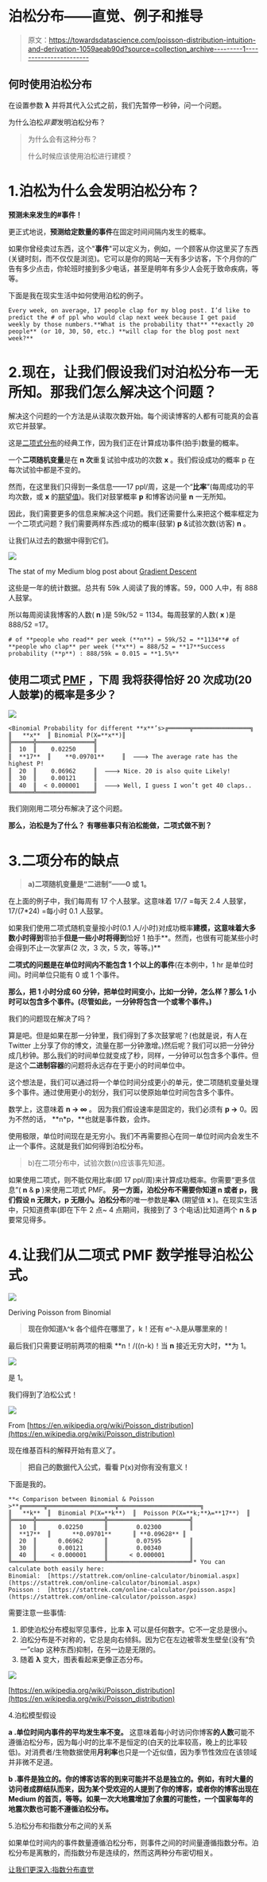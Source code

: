 # 泊松分布——直觉、例子和推导

> 原文：<https://towardsdatascience.com/poisson-distribution-intuition-and-derivation-1059aeab90d?source=collection_archive---------1----------------------->

## 何时使用泊松分布

在设置参数 **λ** 并将其代入公式之前，我们先暂停一秒钟，问一个问题。

为什么泊松*非要*发明泊松分布？

> 为什么会有这种分布？
> 
> 什么时候应该使用泊松进行建模？

# 1.泊松为什么会发明泊松分布？

**预测未来发生的#事件！**

更正式地说，**预测给定数量的事件**在固定时间间隔内发生的概率。

如果你曾经卖过东西，这个"**事件**"可以定义为，例如，一个顾客从你这里买了东西(关键时刻，而不仅仅是浏览)。它可以是你的网站一天有多少访客，下个月你的广告有多少点击，你轮班时接到多少电话，甚至是明年有多少人会死于致命疾病，等等。

下面是我在现实生活中如何使用泊松的例子。

```
Every week, on average, 17 people clap for my blog post. I’d like to predict the # of ppl who would clap next week because I get paid weekly by those numbers.**What is the probability that** **exactly 20 people** (or 10, 30, 50, etc.) **will clap for the blog post next week?**
```

# 2.现在，让我们假设我们对泊松分布一无所知。那我们怎么解决这个问题？

解决这个问题的一个方法是从读取次数开始。每个阅读博客的人都有可能真的会喜欢它并鼓掌。

这是[二项式分布](https://en.wikipedia.org/wiki/Binomial_distribution)的经典工作，因为我们正在计算成功事件(拍手)数量的概率。

一个**二项随机变量**是在 **n 次**重复试验中成功的次数 **x** 。我们假设成功的概率 p 在每次试验中都是不变的。

然而，在这里我们只得到一条信息——17 ppl/周，这是一个“**比率**”(每周成功的平均次数，或 **x** 的[期望值](https://en.wikipedia.org/wiki/Expected_value))。我们对鼓掌概率 **p** 和博客访问量 **n** 一无所知。

因此，我们需要更多的信息来解决这个问题。我们还需要什么来把这个概率框定为一个二项式问题？我们需要两样东西:成功的概率(鼓掌) **p** &试验次数(访客) **n** 。

让我们从过去的数据中得到它们。

![](img/c97ebfc5d45cab2da3e76156367ff491.png)

The stat of my Medium blog post about [Gradient Descent](/difference-between-batch-gradient-descent-and-stochastic-gradient-descent-1187f1291aa1)

这些是一年的统计数据。总共有 59k 人阅读了我的博客。59，000 人中，有 888 人鼓掌。

所以每周阅读我博客的人数( **n** )是 59k/52 = 1134。每周鼓掌的人数( **x** )是 888/52 =17。

```
# of **people who read** per week (**n**) = 59k/52 = **1134**# of **people who clap** per week (**x**) = 888/52 = **17**Success probability (**p**) : 888/59k = 0.015 = **1.5%**
```

## 使用二项式 [PMF](https://en.wikipedia.org/wiki/Probability_mass_function) ，下周 **我将获得恰好 20 次成功(20 人鼓掌)**的**概率是多少？**

![](img/ff8c14975383a23938428276351a43f5.png)

```
<Binomial Probability for different **x**’s>╔══════╦════════════════╗
║   **x**  ║ Binomial P(X=**x**)║
╠══════╬════════════════╣
║  10  ║    0.02250     ║
║  **17**  ║    **0.09701**     ║  🡒 The average rate has the highest P!
║  20  ║    0.06962     ║  🡒 Nice. 20 is also quite Likely!
║  30  ║    0.00121     ║
║  40  ║  < 0.000001    ║  🡒 Well, I guess I won’t get 40 claps..
╚══════╩════════════════╝
```

我们刚刚用二项分布解决了这个问题。

**那么，泊松是为了什么？** **有哪些事只有泊松能做，二项式做不到？**

# 3.二项分布的缺点

> **a)二项随机变量是“二进制”——0 或 1。**

在上面的例子中，我们每周有 17 个人鼓掌。这意味着 17/7 =每天 2.4 人鼓掌，17/(7*24) =每小时 0.1 人鼓掌。

如果我们使用二项式随机变量按小时(0.1 人/小时)对成功概率**建模，这意味着大多数小时得到**零拍手**但是一些小时将得到**恰好 1 拍手**。然而，也很有可能某些小时会得到不止一次掌声(2 次，3 次，5 次，等等。)**

**二项式的问题是在单位时间内不能包含 1 个以上的事件**(在本例中，1 hr 是单位时间)。时间单位只能有 0 或 1 个事件。

**那么，把 1 小时分成 60 分钟，把单位时间变小，比如一分钟，怎么样？那么 1 小时可以包含多个事件。(尽管如此，一分钟将包含一个或零个事件。)**

我们的问题现在解决了吗？

算是吧。但是如果在那一分钟里，我们得到了多次鼓掌呢？(也就是说，有人在 Twitter 上分享了你的博文，流量在那一分钟激增。)然后呢？我们可以把一分钟分成几秒钟。那么我们的时间单位就变成了秒，同样，一分钟可以包含多个事件。但是这个**二进制容器**的问题将永远存在于更小的时间单位中。

这个想法是，我们可以通过将一个单位时间分成更小的单元，使二项随机变量处理多个事件。通过使用更小的划分，我们可以使原始单位时间包含多个事件。

数学上，这意味着 **n → ∞** 。
因为我们假设速率是固定的，我们必须有 **p →** 0。因为不然的话， **n*p，**也就是事件数，会炸。

使用极限，单位时间现在是无穷小。我们不再需要担心在同一单位时间内会发生不止一个事件。这就是我们如何得到泊松分布。

> b)在二项分布中，试验次数(n)应该事先知道。

如果使用二项式，则不能仅用比率(即 17 ppl/周)来计算成功概率。你需要“更多信息”( **n** & **p** )来使用二项式 PMF。
**另一方面，泊松分布不需要你知道 n 或者 p，我们假设 n 无限大，p 无限小。泊松分布**的唯一参数是**率λ** (期望值 **x** )。在现实生活中，只知道费率(即在下午 2 点~ 4 点期间，我接到了 3 个电话)比知道两个 **n** & **p** 要常见得多。

# 4.让我们从二项式 PMF 数学推导泊松公式。

![](img/ee22cd6d56cc30b461a9a84bb7e4d0f0.png)

Deriving Poisson from Binomial

> **现在你知道λ^k 各个组件在哪里了，k！还有 e^-λ是从哪里来的！**

最后我们只需要证明前两项的相乘 **n！/((n-k)！当 **n** 接近无穷大时，**为 1。

![](img/e8d641660443064002e1009fa0edcd59.png)

是 1。

我们得到了泊松公式！

![](img/65ba291ce99825696264909be970ab09.png)

From [https://en.wikipedia.org/wiki/Poisson_distribution](https://en.wikipedia.org/wiki/Poisson_distribution)

现在维基百科的解释开始有意义了。

> **把自己的数据代入公式，看看 P(x)对你有没有意义！**

下面是我的。

```
**< Comparison between Binomial & Poisson >**╔══════╦═══════════════════╦═══════════════════════╗
║   **k**  ║  Binomial P(X=**k**)  ║  Poisson P(X=**k;**λ=**17**)  ║
╠══════╬═══════════════════╬═══════════════════════╣
║  10  ║      0.02250      ║        0.02300        ║
║  **17**  ║      **0.09701**      ║ **0.09628** ║
║  20  ║      0.06962      ║        0.07595        ║
║  30  ║      0.00121      ║        0.00340        ║
║  40  ║    < 0.000001     ║      < 0.000001       ║
╚══════╩═══════════════════╩═══════════════════════╝* You can calculate both easily here:
Binomial:  [https://stattrek.com/online-calculator/binomial.aspx](https://stattrek.com/online-calculator/binomial.aspx)
Poisson :  [https://stattrek.com/online-calculator/poisson.aspx](https://stattrek.com/online-calculator/poisson.aspx)
```

需要注意一些事情:

1.  即使泊松分布模拟罕见事件，比率 **λ** 可以是任何数字。它不一定总是很小。
2.  泊松分布是不对称的，它总是向右倾斜。因为它在左边被零发生壁垒(没有“负一”clap 这种东西)抑制，在另一边是无限的。
3.  随着 **λ** 变大，图表看起来更像正态分布。

![](img/c7af032bea4da8d43d88252daefbde69.png)

[https://en.wikipedia.org/wiki/Poisson_distribution](https://en.wikipedia.org/wiki/Poisson_distribution)

4.泊松模型假设

**a .单位时间内事件的平均发生率不变。**
这意味着每小时访问你博客**的人数**可能不遵循泊松分布，因为每小时的比率不是恒定的(白天的比率较高，晚上的比率较低)。对消费者/生物数据使用**月利率**也只是一个近似值，因为季节性效应在该领域并非微不足道。

**b .事件是独立的。你的博客访客的到来可能并不总是独立的。例如，有时大量的访问者成群结队而来，因为某个受欢迎的人提到了你的博客，或者你的博客出现在 Medium 的首页，等等。如果一次大地震增加了余震的可能性，一个国家每年的地震次数也可能不遵循泊松分布。**

5.泊松分布和指数分布之间的关系

如果单位时间内的事件数量遵循泊松分布，则事件之间的时间量遵循指数分布。泊松分布是离散的，而指数分布是连续的，然而这两种分布密切相关。

[让我们更深入:指数分布直觉](https://medium.com/@aerinykim/what-is-exponential-distribution-7bdd08590e2a)